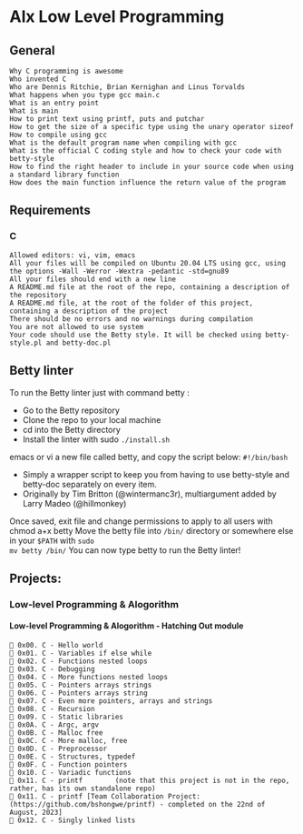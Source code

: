 # Alx Low Level Programming

## General

    Why C programming is awesome
    Who invented C
    Who are Dennis Ritchie, Brian Kernighan and Linus Torvalds
    What happens when you type gcc main.c
    What is an entry point
    What is main
    How to print text using printf, puts and putchar
    How to get the size of a specific type using the unary operator sizeof
    How to compile using gcc
    What is the default program name when compiling with gcc
    What is the official C coding style and how to check your code with betty-style
    How to find the right header to include in your source code when using a standard library function
    How does the main function influence the return value of the program

## Requirements
### C

    Allowed editors: vi, vim, emacs
    All your files will be compiled on Ubuntu 20.04 LTS using gcc, using the options -Wall -Werror -Wextra -pedantic -std=gnu89
    All your files should end with a new line
    A README.md file at the root of the repo, containing a description of the repository
    A README.md file, at the root of the folder of this project, containing a description of the project
    There should be no errors and no warnings during compilation
    You are not allowed to use system
    Your code should use the Betty style. It will be checked using betty-style.pl and betty-doc.pl

## Betty linter
To run the Betty linter just with command betty <filename>:
-    Go to the Betty repository
-    Clone the repo to your local machine
-    cd into the Betty directory
-    Install the linter with sudo <code>./install.sh</code>

emacs or vi a new file called betty, and copy the script below:
<code>#!/bin/bash</code>
-    Simply a wrapper script to keep you from having to use betty-style and betty-doc separately on every item.
-    Originally by Tim Britton (@wintermanc3r), multiargument added by Larry Madeo (@hillmonkey)

Once saved, exit file and change permissions to apply to all users with chmod a+x betty
Move the betty file into <code>/bin/</code> directory or somewhere else in your <code>$PATH</code> with <code>sudo mv betty /bin/</code>
You can now type betty <filename> to run the Betty linter!

## Projects:

### Low-level Programming & Alogorithm
#### Low-level Programming & Alogorithm - Hatching Out module
    📌️ 0x00. C - Hello world
    📌️ 0x01. C - Variables if else while
    📌️ 0x02. C - Functions nested loops
    📌️ 0x03. C - Debugging
    📌️ 0x04. C - More functions nested loops
    📌️ 0x05. C - Pointers arrays strings
    📌️ 0x06. C - Pointers arrays string
    📌️ 0x07. C - Even more pointers, arrays and strings
    📌️ 0x08. C - Recursion
    📌️ 0x09. C - Static libraries
    📌️ 0x0A. C - Argc, argv
    📌️ 0x0B. C - Malloc free
    📌️ 0x0C. C - More malloc, free
    📌️ 0x0D. C - Preprocessor
    📌️ 0x0E. C - Structures, typedef
    📌️ 0x0F. C - Function pointers
    📌️ 0x10. C - Variadic functions
    📌️ 0x11. C - printf        (note that this project is not in the repo, rather, has its own standalone repo)
    📌️ 0x11. C - printf [Team Collaboration Project: (https://github.com/bshongwe/printf) - completed on the 22nd of August, 2023]
    📌️ 0x12. C - Singly linked lists

